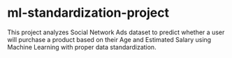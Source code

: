 # ml-standardization-project
This project analyzes Social Network Ads dataset to predict whether a user will purchase a product based on their Age and Estimated Salary using Machine Learning with proper data standardization.
